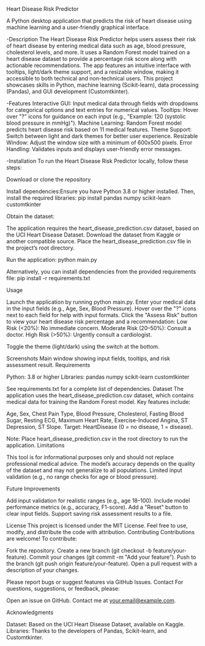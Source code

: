 Heart Disease Risk Predictor

A Python desktop application that predicts the risk of heart disease using machine learning and a user-friendly graphical interface.

-Description
The Heart Disease Risk Predictor helps users assess their risk of heart disease by entering medical data such as age, blood pressure, cholesterol levels, and more. It uses a Random Forest model trained on a heart disease dataset to provide a percentage risk score along with actionable recommendations. The app features an intuitive interface with tooltips, light/dark theme support, and a resizable window, making it accessible to both technical and non-technical users.
This project showcases skills in Python, machine learning (Scikit-learn), data processing (Pandas), and GUI development (Customtkinter).

-Features
Interactive GUI: Input medical data through fields with dropdowns for categorical options and text entries for numerical values.
Tooltips: Hover over "?" icons for guidance on each input (e.g., "Example: 120 (systolic blood pressure in mmHg)").
Machine Learning: Random Forest model predicts heart disease risk based on 11 medical features.
Theme Support: Switch between light and dark themes for better user experience.
Resizable Window: Adjust the window size with a minimum of 600x500 pixels.
Error Handling: Validates inputs and displays user-friendly error messages.

-Installation
To run the Heart Disease Risk Predictor locally, follow these steps:

Download or clone the repository

Install dependencies:Ensure you have Python 3.8 or higher installed. Then, install the required libraries:
pip install pandas numpy scikit-learn customtkinter


Obtain the dataset:

The application requires the heart_disease_prediction.csv dataset, based on the UCI Heart Disease Dataset.
Download the dataset from Kaggle or another compatible source.
Place the heart_disease_prediction.csv file in the project’s root directory.


Run the application:
python main.py



Alternatively, you can install dependencies from the provided requirements file:
pip install -r requirements.txt

Usage

Launch the application by running python main.py.
Enter your medical data in the input fields (e.g., Age, Sex, Blood Pressure).
Hover over the "?" icons next to each field for help with input formats.
Click the "Assess Risk" button to view your heart disease risk percentage and a recommendation:
Low Risk (<20%): No immediate concern.
Moderate Risk (20–50%): Consult a doctor.
High Risk (>50%): Urgently consult a cardiologist.


Toggle the theme (light/dark) using the switch at the bottom.

Screenshots
Main window showing input fields, tooltips, and risk assessment result.
Requirements

Python: 3.8 or higher
Libraries:
pandas
numpy
scikit-learn
customtkinter



See requirements.txt for a complete list of dependencies.
Dataset
The application uses the heart_disease_prediction.csv dataset, which contains medical data for training the Random Forest model. Key features include:

Age, Sex, Chest Pain Type, Blood Pressure, Cholesterol, Fasting Blood Sugar, Resting ECG, Maximum Heart Rate, Exercise-Induced Angina, ST Depression, ST Slope.
Target: HeartDisease (0 = no disease, 1 = disease).


Note: Place heart_disease_prediction.csv in the root directory to run the application.
Limitations

This tool is for informational purposes only and should not replace professional medical advice.
The model’s accuracy depends on the quality of the dataset and may not generalize to all populations.
Limited input validation (e.g., no range checks for age or blood pressure).

Future Improvements

Add input validation for realistic ranges (e.g., age 18–100).
Include model performance metrics (e.g., accuracy, F1-score).
Add a "Reset" button to clear input fields.
Support saving risk assessment results to a file.

License
This project is licensed under the MIT License. Feel free to use, modify, and distribute the code with attribution.
Contributing
Contributions are welcome! To contribute:

Fork the repository.
Create a new branch (git checkout -b feature/your-feature).
Commit your changes (git commit -m "Add your feature").
Push to the branch (git push origin feature/your-feature).
Open a pull request with a description of your changes.

Please report bugs or suggest features via GitHub Issues.
Contact
For questions, suggestions, or feedback, please:

Open an issue on GitHub.
Contact me at your.email@example.com.

Acknowledgments

Dataset: Based on the UCI Heart Disease Dataset, available on Kaggle.
Libraries: Thanks to the developers of Pandas, Scikit-learn, and Customtkinter.

